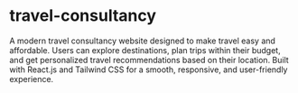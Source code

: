 # travel-consultancy
A modern travel consultancy website designed to make travel easy and affordable. Users can explore destinations, plan trips within their budget, and get personalized travel recommendations based on their location. Built with React.js and Tailwind CSS for a smooth, responsive, and user-friendly experience.
